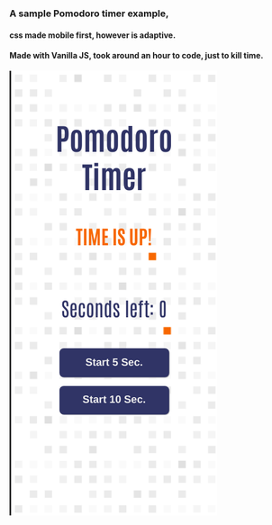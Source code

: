 ### A sample Pomodoro timer example, 
#### css made mobile first, however is adaptive.
#### Made with Vanilla JS, took around an hour to code, just to kill time.

![mobile screenshot](https://github.com/hnariman/pomodoro/blob/master/pomodoro.png)
